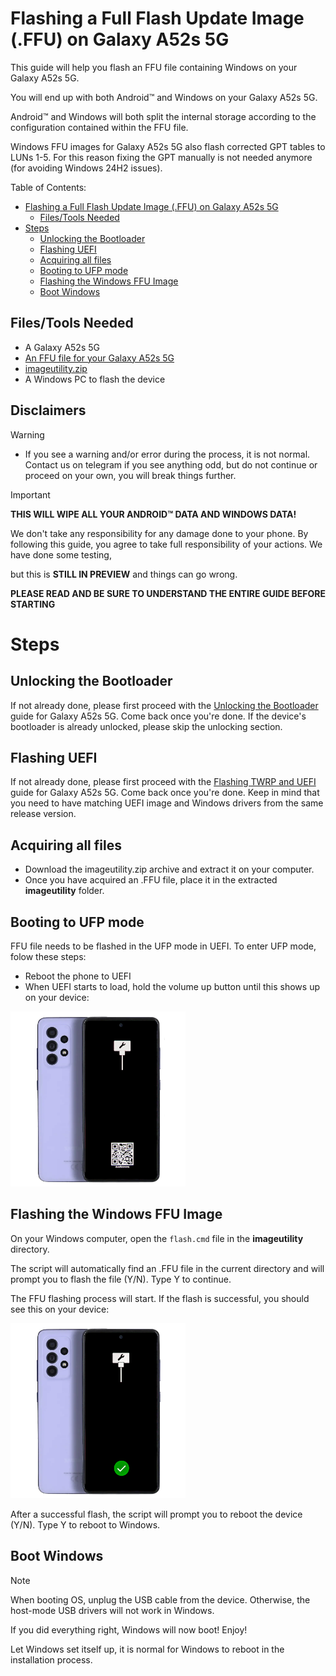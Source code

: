 # Flashing a Full Flash Update Image (.FFU) on Galaxy A52s 5G

This guide will help you flash an FFU file containing Windows on your Galaxy A52s 5G.

You will end up with both Android™ and Windows on your Galaxy A52s 5G.

Android™ and Windows will both split the internal storage according to the configuration contained within the FFU file.

Windows FFU images for Galaxy A52s 5G also flash corrected GPT tables to LUNs 1-5. For this reason fixing the GPT manually
is not needed anymore (for avoiding Windows 24H2 issues).


Table of Contents:

* [Flashing a Full Flash Update Image (.FFU) on Galaxy A52s 5G](#flashing-a-full-flash-update-image-ffu-on-galaxy-a52s-5g)
   * [Files/Tools Needed](#filestools-needed)
* [Steps](#steps)
   * [Unlocking the Bootloader](#unlocking-the-bootloader)
   * [Flashing UEFI](#flashing-uefi)
   * [Acquiring all files](#acquiring-all-files)
   * [Booting to UFP mode](#booting-to-ufp-mode)
   * [Flashing the Windows FFU Image](#flashing-the-windows-ffu-image)
   * [Boot Windows](#boot-windows)

## Files/Tools Needed

- A Galaxy A52s 5G
- [An FFU file for your Galaxy A52s 5G](https://nextcloud.ver.lt/s/PLYTQbWoXA3jQ4C)
- [imageutility.zip](../../Files/imageutility.zip)
- A Windows PC to flash the device

## Disclaimers

> [!WARNING]
> - If you see a warning and/or error during the process, it is not normal. Contact us on telegram if you see anything odd, but do not continue or proceed on your own, you will break things further.

> [!IMPORTANT]
> **THIS WILL WIPE ALL YOUR ANDROID™ DATA AND WINDOWS DATA!**
>
> We don't take any responsibility for any damage done to your phone. By following this guide, you agree to take full responsibility of your actions. We have done some testing,
>
> but this is **STILL IN PREVIEW** and things can go wrong.

**PLEASE READ AND BE SURE TO UNDERSTAND THE ENTIRE GUIDE BEFORE STARTING**

# Steps

## Unlocking the Bootloader

If not already done, please first proceed with the [Unlocking the Bootloader](../UnlockingBootloader.md) guide for Galaxy A52s 5G. Come back once you're done. If the device's bootloader is already unlocked, please skip the unlocking section.

## Flashing UEFI

If not already done, please first proceed with the [Flashing TWRP and UEFI](../Flash-UEFI-TWRP.md) guide for Galaxy A52s 5G. Come back once you're done. Keep in mind that you need to have matching UEFI
image and Windows drivers from the same release version.

## Acquiring all files

- Download the imageutility.zip archive and extract it on your computer.
- Once you have acquired an .FFU file, place it in the extracted **imageutility** folder.

## Booting to UFP mode

FFU file needs to be flashed in the UFP mode in UEFI. To enter UFP mode, folow these steps:

- Reboot the phone to UEFI
- When UEFI starts to load, hold the volume up button until this shows up on your device:

<img src="../images/A52s-FFU.png" width="280">

## Flashing the Windows FFU Image

On your Windows computer, open the `flash.cmd` file in the **imageutility** directory.

The script will automatically find an .FFU file in the current directory and will prompt you to flash the file (Y/N). Type Y to continue.

The FFU flashing process will start. If the flash is successful, you should see this on your device:

<img src="../images/FFU-flash-success.png" width="280">

After a successful flash, the script will prompt you to reboot the device (Y/N). Type Y to reboot to Windows.

## Boot Windows

> [!NOTE]
> When booting OS, unplug the USB cable from the device. Otherwise, the host-mode USB drivers will not work in Windows.

If you did everything right, Windows will now boot! Enjoy!

Let Windows set itself up, it is normal for Windows to reboot in the installation process.
